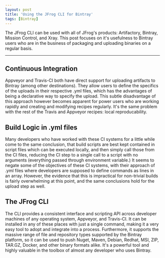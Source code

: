 ```yaml
---
layout: post
title: 'Using the JFrog CLI for Bintray'
tags: [Bintray]
---
```


The JFrog CLI can be used with all of JFrog's products: Artifactory, Bintray, Mission Control, and Xray.  This post focuses on it's usefulness to Bintray users who are in the business of packaging and uploading binaries on a regular basis. 
 
---

## Continuous Integration
Appveyor and Travis-CI both have direct support for uploading artifacts to Bintray (among other destinations).  They allow users to define the specifics of the uploads in their respective .yml files, which has the advantages of being a declarative way to specify the upload.  This subtle disadvantage of this approach however becomes apparent for power users who are working rapidly and creating and modifying recipes regularly.  It's the same problem with the rest of the Travis and Appveyor recipes: local reproducability.  

## Build Logic in .yml files
Many developers who have worked with these CI systems for a little while come to the same conclusion, that build scripts are best kept contained in script files which can be executed locally, and then simply call those from the CI files, reducing the CI step to a single call to a script with no arguments (everything passed through environment variable.)  It seems to negate some of the objectives of these CI systems, with their approach of .yml files where developers are supposed to define commands as lines in an array.  However, the evidence that this is impractical for non-trivial builds is fairly overwhelming at this point, and the same conclusions hold for the upload step as well.  

## The JFrog CLI
The CLI provides a consistent interface and scripting API across developer machines of any operating system, Appveyor, and Travis-CI.  It can be installed in any of these places with just a single command, making it a very easy tool to adopt and integrate into a process.  Furthermore, it supports the massive range of file and repository types supported by the Bintray platform, so it can be used to push Nuget, Maven, Debian, Redhat, MSI, ZIP, TAR.GZ, Docker, and other binary formats alike.  It's a powerful tool and highly valuable in the toolbox of almost any developer who uses Bintray. 